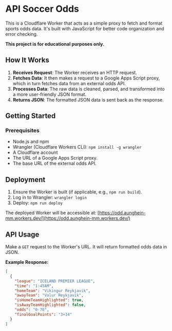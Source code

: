 # API Soccer Odds

This is a Cloudflare Worker that acts as a simple proxy to fetch and format sports odds data. It's built with JavaScript for better code organization and error checking.

**This project is for educational purposes only.**

## How It Works

1.  **Receives Request**: The Worker receives an HTTP request.
2.  **Fetches Data**: It then makes a request to a Google Apps Script proxy, which in turn fetches data from an external odds API.
3.  **Processes Data**: The raw data is cleaned, parsed, and transformed into a more user-friendly JSON format.
4.  **Returns JSON**: The formatted JSON data is sent back as the response.

## Getting Started

### Prerequisites

- Node.js and npm
- Wrangler (Cloudflare Workers CLI): `npm install -g wrangler`
- A Cloudflare account
- The URL of a Google Apps Script proxy.
- The base URL of the external odds API.

## Deployment

1.  Ensure the Worker is built (if applicable, e.g., `npm run build`).
2.  Log in to Wrangler: `wrangler login`
3.  Deploy: `npm run deploy`

The deployed Worker will be accessible at: [https://odd.aunghein-mm.workers.dev/](https://odd.aunghein-mm.workers.dev/)

## API Usage

Make a `GET` request to the Worker's URL. It will return formatted odds data in JSON.

**Example Response:**

```json
[
  {
    "league": "ICELAND PREMIER LEAGUE",
    "time": "1:45AM",
    "homeTeam": "Vikingur Reykjavik",
    "awayTeam": "Valur Reykjavik",
    "isHomeTeamHighlighted": true,
    "isAwayTeamHighlighted": false,
    "odds": "0-70",
    "finalGoalPoints": "3+14"
  }
]
```
